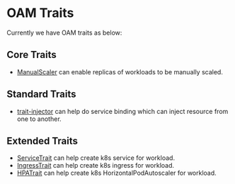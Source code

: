 # OAM Traits

Currently we have OAM traits as below:

## Core Traits

- [ManualScaler](https://github.com/crossplane/addon-oam-kubernetes-local) can enable replicas of workloads to be manually scaled.

## Standard Traits

- [trait-injector](https://github.com/oam-dev/trait-injector) can help do service binding which can inject
  resource from one to another.

## Extended Traits

- [ServiceTrait](servicetrait) can help create k8s service for workload.
- [IngressTrait](ingresstrait) can help create k8s ingress for workload.
- [HPATrait](hpatrait) can help create k8s HorizontalPodAutoscaler for workload.
